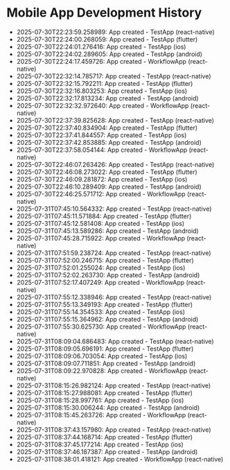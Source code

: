 # Mobile App Development History

- 2025-07-30T22:23:59.258989: App created - TestApp (react-native)
- 2025-07-30T22:24:00.268059: App created - TestApp (flutter)
- 2025-07-30T22:24:01.276416: App created - TestApp (ios)
- 2025-07-30T22:24:02.289605: App created - TestApp (android)
- 2025-07-30T22:24:17.459726: App created - WorkflowApp (react-native)
- 2025-07-30T22:32:14.785717: App created - TestApp (react-native)
- 2025-07-30T22:32:15.792211: App created - TestApp (flutter)
- 2025-07-30T22:32:16.803253: App created - TestApp (ios)
- 2025-07-30T22:32:17.813234: App created - TestApp (android)
- 2025-07-30T22:32:32.972640: App created - WorkflowApp (react-native)
- 2025-07-30T22:37:39.825628: App created - TestApp (react-native)
- 2025-07-30T22:37:40.834904: App created - TestApp (flutter)
- 2025-07-30T22:37:41.844557: App created - TestApp (ios)
- 2025-07-30T22:37:42.853885: App created - TestApp (android)
- 2025-07-30T22:37:58.054144: App created - WorkflowApp (react-native)
- 2025-07-30T22:46:07.263426: App created - TestApp (react-native)
- 2025-07-30T22:46:08.273022: App created - TestApp (flutter)
- 2025-07-30T22:46:09.281872: App created - TestApp (ios)
- 2025-07-30T22:46:10.289409: App created - TestApp (android)
- 2025-07-30T22:46:25.571712: App created - WorkflowApp (react-native)
- 2025-07-31T07:45:10.564332: App created - TestApp (react-native)
- 2025-07-31T07:45:11.571884: App created - TestApp (flutter)
- 2025-07-31T07:45:12.581408: App created - TestApp (ios)
- 2025-07-31T07:45:13.589286: App created - TestApp (android)
- 2025-07-31T07:45:28.715922: App created - WorkflowApp (react-native)
- 2025-07-31T07:51:59.238724: App created - TestApp (react-native)
- 2025-07-31T07:52:00.246715: App created - TestApp (flutter)
- 2025-07-31T07:52:01.255024: App created - TestApp (ios)
- 2025-07-31T07:52:02.263730: App created - TestApp (android)
- 2025-07-31T07:52:17.407249: App created - WorkflowApp (react-native)
- 2025-07-31T07:55:12.338946: App created - TestApp (react-native)
- 2025-07-31T07:55:13.349193: App created - TestApp (flutter)
- 2025-07-31T07:55:14.354533: App created - TestApp (ios)
- 2025-07-31T07:55:15.364962: App created - TestApp (android)
- 2025-07-31T07:55:30.625730: App created - WorkflowApp (react-native)
- 2025-07-31T08:09:04.686483: App created - TestApp (react-native)
- 2025-07-31T08:09:05.696191: App created - TestApp (flutter)
- 2025-07-31T08:09:06.703054: App created - TestApp (ios)
- 2025-07-31T08:09:07.711851: App created - TestApp (android)
- 2025-07-31T08:09:22.970828: App created - WorkflowApp (react-native)
- 2025-07-31T08:15:26.982124: App created - TestApp (react-native)
- 2025-07-31T08:15:27.988081: App created - TestApp (flutter)
- 2025-07-31T08:15:28.997761: App created - TestApp (ios)
- 2025-07-31T08:15:30.006244: App created - TestApp (android)
- 2025-07-31T08:15:45.263726: App created - WorkflowApp (react-native)
- 2025-07-31T08:37:43.157980: App created - TestApp (react-native)
- 2025-07-31T08:37:44.168714: App created - TestApp (flutter)
- 2025-07-31T08:37:45.177214: App created - TestApp (ios)
- 2025-07-31T08:37:46.187387: App created - TestApp (android)
- 2025-07-31T08:38:01.418121: App created - WorkflowApp (react-native)
